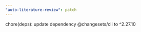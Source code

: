 ```yaml
---
"auto-literature-review": patch
---
```


chore(deps): update dependency @changesets/cli to ^2.27.10
